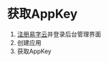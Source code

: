 # 获取AppKey

[registurl]:http://sdkmerchant.zitiguanjia.com/site/signup

1. [注册易字云][registurl]并登录后台管理界面
3. 创建应用
4. 获取AppKey
